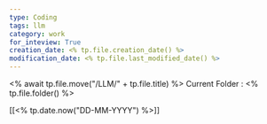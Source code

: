 ```yaml
---
type: Coding  
tags: llm 
category: work
for_inteview: True
creation_date: <% tp.file.creation_date() %>
modification_date: <% tp.file.last_modified_date() %>
---
```


 <% await tp.file.move("/LLM/" + tp.file.title) %> 
Current Folder : <% tp.file.folder() %>




[[<% tp.date.now("DD-MM-YYYY") %>]]
